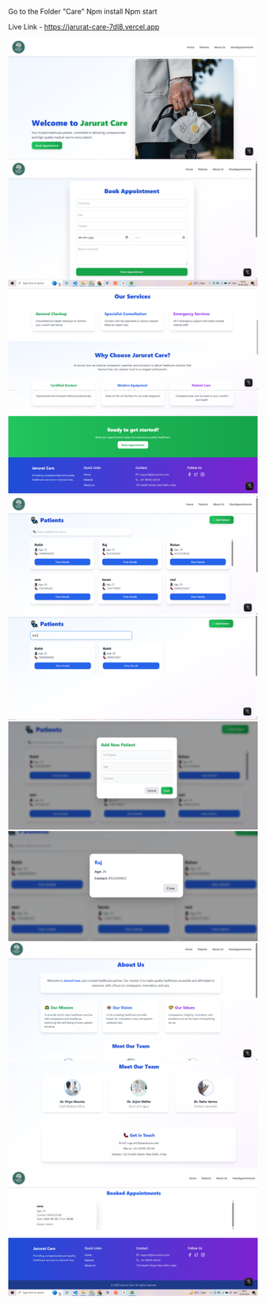 Go to the Folder "Care"
Npm install
Npm start

Live Link - https://jarurat-care-7dl8.vercel.app

![alt text](image.png)
![alt text](image-10.png)
![alt text](image-1.png)
![alt text](image-2.png)
![alt text](image-3.png)
![alt text](image-4.png)
![alt text](image-5.png)
![alt text](image-6.png)
![alt text](image-7.png)
![alt text](image-8.png)
![alt text](image-9.png)
